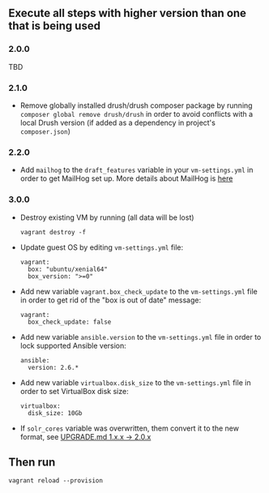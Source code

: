 ## Execute all steps with higher version than one that is being used

### 2.0.0

TBD

### 2.1.0

- Remove globally installed drush/drush composer package by running `composer global remove drush/drush` in order to avoid conflicts with a local Drush version (if added as a dependency in project's `composer.json`)

### 2.2.0

- Add `mailhog` to the `draft_features` variable in your `vm-settings.yml` in order to get MailHog set up. More details about MailHog is [here](/docs/mailhog.md)

### 3.0.0

- Destroy existing VM by running (all data will be lost)

    ```
    vagrant destroy -f
    ```

- Update guest OS by editing `vm-settings.yml` file:

    ```
    vagrant:
      box: "ubuntu/xenial64"
      box_version: ">=0"
    ```

- Add new variable `vagrant.box_check_update` to the `vm-settings.yml` file in order to get rid of the "box is out of date" message:

    ```
    vagrant:
      box_check_update: false
    ```
- Add new variable `ansible.version` to the `vm-settings.yml` file in order to lock supported Ansible version:

    ```
    ansible:
      version: 2.6.*
    ```

- Add new variable `virtualbox.disk_size` to the `vm-settings.yml` file in order to set VirtualBox disk size:

    ```
    virtualbox:
      disk_size: 10Gb
    ```

- If `solr_cores` variable was overwritten, them convert it to the new format, see [UPGRADE.md 1.x.x -> 2.0.x](https://github.com/T2L/ansible-role-solr/blob/2.0.0/UPGRADE.md#1xx---20x)

## Then run

```
vagrant reload --provision
```
